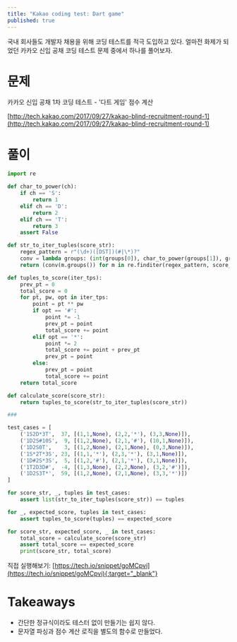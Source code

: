 ```yaml
---
title: "Kakao coding test: Dart game"
published: true
---
```


국내 회사들도 개발자 채용을 위해 코딩 테스트를 적극 도입하고 있다. 얼마전 화제가 되었던 카카오 신입 공채 코딩 테스트 문제 중에서 하나를 풀어보자.

# 문제

카카오 신입 공채 1차 코딩 테스트 - '다트 게임' 점수 계산

[http://tech.kakao.com/2017/09/27/kakao-blind-recruitment-round-1](http://tech.kakao.com/2017/09/27/kakao-blind-recruitment-round-1)

# 풀이

```py
import re

def char_to_power(ch):
    if ch == 'S':
        return 1
    elif ch == 'D':
        return 2
    elif ch == 'T':
        return 3
    assert False

def str_to_iter_tuples(score_str):
    regex_pattern = r"(\d+)([DST])(#|\*)?"
    conv = lambda groups: (int(groups[0]), char_to_power(groups[1]), groups[2])
    return (conv(m.groups()) for m in re.finditer(regex_pattern, score_str))

def tuples_to_score(iter_tps):
    prev_pt = 0
    total_score = 0
    for pt, pw, opt in iter_tps:
        point = pt ** pw
        if opt == '#':
            point *= -1
            prev_pt = point
            total_score += point
        elif opt == '*':
            point *= 2
            total_score += point + prev_pt
            prev_pt = point
        else:
            prev_pt = point
            total_score += point
    return total_score

def calculate_score(score_str):
    return tuples_to_score(str_to_iter_tuples(score_str))

###

test_cases = [
    ('1S2D*3T',  37, [(1,1,None), (2,2,'*'), (3,3,None)]),
    ('1D2S#10S',  9, [(1,2,None), (2,1,'#'), (10,1,None)]),
    ('1D2S0T',    3, [(1,2,None), (2,1,None), (0,3,None)]),
    ('1S*2T*3S', 23, [(1,1,'*'), (2,3,'*'), (3,1,None)]),
    ('1D#2S*3S',  5, [(1,2,'#'), (2,1,'*'), (3,1,None)]),
    ('1T2D3D#',  -4, [(1,3,None), (2,2,None), (3,2,'#')]),
    ('1D2S3T*',  59, [(1,2,None), (2,1,None), (3,3,'*')])
]

for score_str, _, tuples in test_cases:
    assert list(str_to_iter_tuples(score_str)) == tuples

for _, expected_score, tuples in test_cases:
    assert tuples_to_score(tuples) == expected_score

for score_str, expected_score, _ in test_cases:
    total_score = calculate_score(score_str)
    assert total_score == expected_score
    print(score_str, total_score)
```

직접 실행해보기: [https://tech.io/snippet/goMCpvi](https://tech.io/snippet/goMCpvi){:target="_blank"}

# Takeaways

* 간단한 정규식이라도 테스터 없이 만들기는 쉽지 않다.
* 문자열 파싱과 점수 계산 로직을 별도의 함수로 만들었다.
